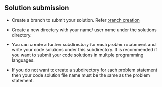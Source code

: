 ## Solution submission

- Create a branch to submit your solution. Refer [branch creation](./../branch_creation_guidelines.md)

- Create a new directory with your name/ user name under the solutions directory.

- You can create a further subdirectory 
for each problem statement and write your code solutions under this subdirectory. It is recommended if you want to submit your code solutions in multiple programming languages.

- If you do not want to create a subdirectory for each problem statement then your code solution file name must be the same as the problem statement.





